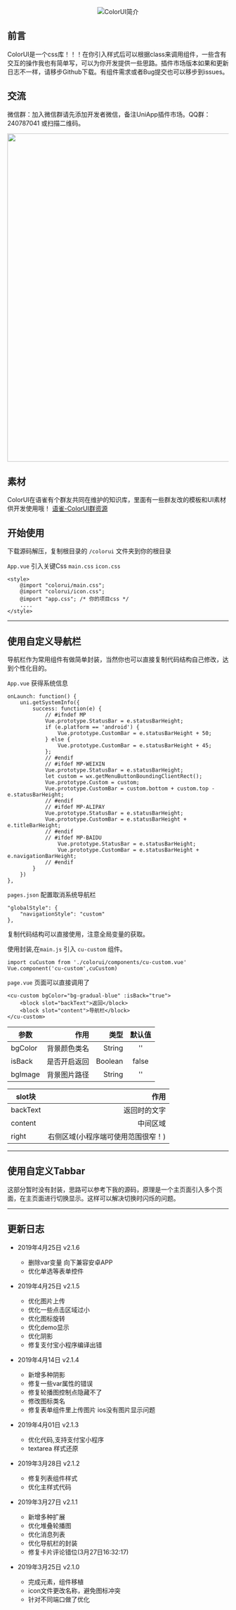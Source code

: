<p style="text-align: center;"><img src="https://image.weilanwl.com/uni/UniAppReadme.jpg" alt="ColorUI简介"></img></p>

## 前言
ColorUI是一个css库！！！在你引入样式后可以根据class来调用组件，一些含有交互的操作我也有简单写，可以为你开发提供一些思路。插件市场版本如果和更新日志不一样，请移步Github下载。有组件需求或者Bug提交也可以移步到issues。

## 交流
微信群：加入微信群请先添加开发者微信，备注UniApp插件市场。QQ群：240787041 或扫描二维码。
<p style="text-align: center;"><img src="https://image.weilanwl.com/colorui/githubQrcode.jpg" alt="" style="max-width:100%;" width="748"></p>				  

## 素材
ColorUI在语雀有个群友共同在维护的知识库，里面有一些群友改的模板和UI素材供开发使用哦！
[语雀-ColorUI群资源](https://www.yuque.com/colorui)
 
## 开始使用
下载源码解压，复制根目录的 `/colorui` 文件夹到你的根目录

`App.vue` 引入关键Css `main.css` `icon.css`
```
<style>
    @import "colorui/main.css";
	@import "colorui/icon.css";
	@import "app.css"; /* 你的项目css */
	....
</style>
```

------

## 使用自定义导航栏
导航栏作为常用组件有做简单封装，当然你也可以直接复制代码结构自己修改，达到个性化目的。

`App.vue` 获得系统信息
```
onLaunch: function() {
	uni.getSystemInfo({
		success: function(e) {
			// #ifndef MP
			Vue.prototype.StatusBar = e.statusBarHeight;
			if (e.platform == 'android') {
				Vue.prototype.CustomBar = e.statusBarHeight + 50;
			} else {
				Vue.prototype.CustomBar = e.statusBarHeight + 45;
			};
			// #endif
			// #ifdef MP-WEIXIN
			Vue.prototype.StatusBar = e.statusBarHeight;
			let custom = wx.getMenuButtonBoundingClientRect();
			Vue.prototype.Custom = custom;
			Vue.prototype.CustomBar = custom.bottom + custom.top - e.statusBarHeight;
			// #endif		
			// #ifdef MP-ALIPAY
			Vue.prototype.StatusBar = e.statusBarHeight;
			Vue.prototype.CustomBar = e.statusBarHeight + e.titleBarHeight;
			// #endif
			// #ifdef MP-BAIDU
				Vue.prototype.StatusBar = e.statusBarHeight;
				Vue.prototype.CustomBar = e.statusBarHeight + e.navigationBarHeight;
			// #endif
		}
	})
},
```

`pages.json` 配置取消系统导航栏
```
"globalStyle": {
	"navigationStyle": "custom"
},
```
复制代码结构可以直接使用，注意全局变量的获取。

使用封装,在`main.js` 引入 `cu-custom` 组件。
```
import cuCustom from './colorui/components/cu-custom.vue'
Vue.component('cu-custom',cuCustom)
```

`page.vue` 页面可以直接调用了
```
<cu-custom bgColor="bg-gradual-blue" :isBack="true">
	<block slot="backText">返回</block>
	<block slot="content">导航栏</block>
</cu-custom>
```
| 参数       | 作用   |类型    |  默认值 |
| --------   | -----:  |-----:  | :----:  |
| bgColor    | 背景颜色类名 |String  |   ''    |
| isBack     | 是否开启返回 | Boolean |   false |
| bgImage    | 背景图片路径 | String  |  ''     |

| slot块       | 作用   |
| --------   | -----:  |
| backText    | 返回时的文字 | 
| content     | 中间区域 | 
| right    | 右侧区域(小程序端可使用范围很窄！)  | 


------


## 使用自定义Tabbar
这部分暂时没有封装，思路可以参考下我的源码，原理是一个主页面引入多个页面，在主页面进行切换显示。这样可以解决切换时闪烁的问题。


------


## 更新日志

 * 2019年4月25日 v2.1.6
    *  删除var变量 向下兼容安卓APP
	*  优化单选等表单控件

 * 2019年4月25日 v2.1.5
    *  优化图片上传
    *  优化一些点击区域过小
    *  优化图标旋转
    *  优化demo显示
    *  优化阴影
    *  修复支付宝小程序编译出错

 * 2019年4月14日 v2.1.4
    *  新增多种阴影
	*  修复一些var属性的错误
	*  修复轮播图控制点隐藏不了
	*  修改图标类名
	*  修复表单组件里上传图片 ios没有图片显示问题

 
 * 2019年4月01日 v2.1.3
    *  优化代码,支持支付宝小程序
	*  textarea 样式还原

 * 2019年3月28日 v2.1.2
	*  修复列表组件样式
	*  优化主样式代码

 * 2019年3月27日 v2.1.1
    *  新增多种扩展
    *  优化堆叠轮播图
    *  优化消息列表
	*  优化导航栏的封装
	*  修复卡片评论错位(3月27日16:32:17)

* 2019年3月25日 v2.1.0
    *  完成元素，组件移植
	*  icon文件更改名称，避免图标冲突
	*  针对不同端口做了优化